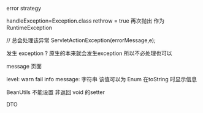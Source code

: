 error strategy


handleException=Exception.class
rethrow = true 再次抛出 作为 RuntimeException

// 总会处理该异常
ServletActionException(errorMessage,e);


发生 exception ? 原生的本来就会发生exception
所以不必处理也可以


message 页面

level: warn fail info
message: 字符串
	该值可以为 Enum 在toString 时显示信息
	
	


BeanUtils 不能设置 非返回 void 的setter



DTO
